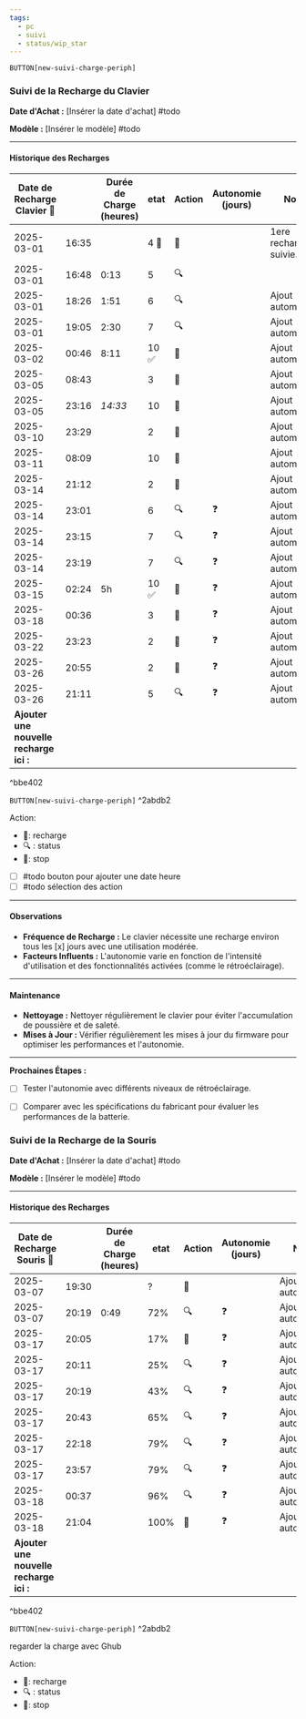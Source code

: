```yaml
---
tags:
  - pc
  - suivi
  - status/wip_star
---
```


`BUTTON[new-suivi-charge-periph]`


### Suivi de la Recharge du Clavier



**Date d'Achat :** [Insérer la date d'achat] #todo



**Modèle :** [Insérer le modèle] #todo



---

#### Historique des Recharges

| Date de <br>Recharge Clavier 🔌         |       | Durée de Charge (heures) | etat  | Action | Autonomie (jours) | Notes                  |
| --------------------------------------- | ----- | ------------------------ | ----- | ------ | ----------------- | ---------------------- |
| 2025-03-01                              | 16:35 |                          | 4 🪫  | 🔌     |                   | 1ere recharge  suivie. |
| 2025-03-01                              | 16:48 | 0:13                     | 5     | 🔍     |                   |                        |
| 2025-03-01                              | 18:26 | 1:51                     | 6     | 🔍     |                   | Ajout automatique      |
| 2025-03-01                              | 19:05 | 2:30                     | 7     | 🔍     |                   | Ajout automatique      |
| 2025-03-02                              | 00:46 | 8:11                     | 10  ✅ | 🛑     |                   | Ajout automatique      |
| 2025-03-05                              | 08:43 |                          | 3     | 🔌     |                   | Ajout automatique      |
| 2025-03-05                              | 23:16 | *14:33*                  | 10    | 🛑     |                   | Ajout automatique      |
| 2025-03-10                              | 23:29 |                          | 2     | 🔌     |                   | Ajout automatique      |
| 2025-03-11                              | 08:09 |                          | 10    | 🛑     |                   | Ajout automatique      |
| 2025-03-14                              | 21:12 |                          | 2     | 🔌     |                   | Ajout automatique      |
| 2025-03-14                              | 23:01 |                          | 6     | 🔍     | ❓                 | Ajout automatique      |
| 2025-03-14                              | 23:15 |                          | 7     | 🔍     | ❓                 | Ajout automatique      |
| 2025-03-14                              | 23:19 |                          | 7     | 🔍     | ❓                 | Ajout automatique      |
| 2025-03-15                              | 02:24 | 5h                       | 10  ✅ | 🛑     | ❓                 | Ajout automatique      |
| 2025-03-18 | 00:36 | | 3 | 🔌 | ❓ | Ajout automatique |
| 2025-03-22 | 23:23 | | 2 | 🔌 | ❓ | Ajout automatique |
| 2025-03-26 | 20:55 | | 2 | 🔌 | ❓ | Ajout automatique |
| 2025-03-26 | 21:11 | | 5 | 🔍 | ❓ | Ajout automatique |
| **Ajouter une nouvelle recharge ici :** |       |                          |       |        |                   | <br><br>               |




^bbe402

`BUTTON[new-suivi-charge-periph]`
^2abdb2

Action:
- 🔌: recharge
- 🔍 : status
- 🛑: stop


- [ ] #todo bouton pour ajouter une date heure
- [ ] #todo sélection des action

---

#### Observations

- **Fréquence de Recharge :** Le clavier nécessite une recharge environ tous les [x] jours avec une utilisation modérée.
- **Facteurs Influents :** L'autonomie varie en fonction de l'intensité d'utilisation et des fonctionnalités activées (comme le rétroéclairage).

---

#### Maintenance

- **Nettoyage :** Nettoyer régulièrement le clavier pour éviter l'accumulation de poussière et de saleté.
- **Mises à Jour :** Vérifier régulièrement les mises à jour du firmware pour optimiser les performances et l'autonomie.

---

**Prochaines Étapes :**

- [ ] Tester l'autonomie avec différents niveaux de rétroéclairage.
- [ ] Comparer avec les spécifications du fabricant pour évaluer les performances de la batterie.



### Suivi de la Recharge de la Souris

**Date d'Achat :** [Insérer la date d'achat] #todo

**Modèle :** [Insérer le modèle] #todo

---

#### Historique des Recharges


| Date de Recharge Souris 🔌              |       | Durée de Charge (heures) | etat | Action | Autonomie (jours) | Notes             |     |
| --------------------------------------- | ----- | ------------------------ | ---- | ------ | ----------------- | ----------------- | --- |
| 2025-03-07                              | 19:30 |                          | ?    | 🔌     |                   | Ajout automatique |     |
| 2025-03-07                              | 20:19 | 0:49                     | 72%  | 🔍     | ❓                 | Ajout automatique |     |
| 2025-03-17                              | 20:05 |                          | 17%  | 🔌     | ❓                 | Ajout automatique |     |
| 2025-03-17                              | 20:11 |                          | 25%  | 🔍     | ❓                 | Ajout automatique |     |
| 2025-03-17                              | 20:19 |                          | 43%  | 🔍     | ❓                 | Ajout automatique |     |
| 2025-03-17                              | 20:43 |                          | 65%  | 🔍     | ❓                 | Ajout automatique |     |
| 2025-03-17                              | 22:18 |                          | 79%  | 🔍     | ❓                 | Ajout automatique |     |
| 2025-03-17                              | 23:57 |                          | 79%  | 🔍     | ❓                 | Ajout automatique |     |
| 2025-03-18 | 00:37 | | 96% | 🔍 | ❓ | Ajout automatique |
| 2025-03-18 | 21:04 | | 100% | 🛑 | ❓ | Ajout automatique |
| **Ajouter une nouvelle recharge ici :** |       |                          |      |        |                   |                   |     |




^bbe402

`BUTTON[new-suivi-charge-periph]`
^2abdb2

regarder la charge avec Ghub

Action:
- 🔌: recharge
- 🔍 : status
- 🛑: stop

